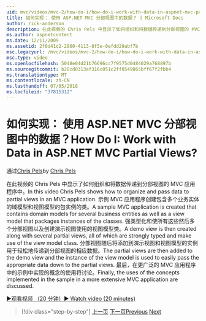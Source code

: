 ```yaml
---
uid: mvc/videos/mvc-2/how-do-i/how-do-i-work-with-data-in-aspnet-mvc-partial-views
title: 如何实现： 使用 ASP.NET MVC 分部视图中的数据？ | Microsoft Docs
author: rick-anderson
description: 在此视频的 Chris Pels 中显示了如何组织和将数据传递到分部视图的 MVC 应用程序中。 示例 MVC 应用程序创建包含域...
ms.author: aspnetcontent
ms.date: 12/11/2009
ms.assetid: 2f0d41d2-2860-4113-8f5e-0efdd29abf7b
msc.legacyurl: /mvc/videos/mvc-2/how-do-i/how-do-i-work-with-data-in-aspnet-mvc-partial-views
msc.type: video
ms.openlocfilehash: 5048e04d21b76696cc7f9575d0484029a768897b
ms.sourcegitcommit: b28cd0313af316c051c2ff8549865bff67f2fbb4
ms.translationtype: MT
ms.contentlocale: zh-CN
ms.lasthandoff: 07/05/2018
ms.locfileid: "37815312"
---
```

<a name="how-do-i-work-with-data-in-aspnet-mvc-partial-views"></a><span data-ttu-id="f9e3f-105">如何实现： 使用 ASP.NET MVC 分部视图中的数据？</span><span class="sxs-lookup"><span data-stu-id="f9e3f-105">How Do I: Work with Data in ASP.NET MVC Partial Views?</span></span>
====================
<span data-ttu-id="f9e3f-106">通过[Chris Pels](https://twitter.com/chrispels)</span><span class="sxs-lookup"><span data-stu-id="f9e3f-106">by [Chris Pels](https://twitter.com/chrispels)</span></span>

<span data-ttu-id="f9e3f-107">在此视频的 Chris Pels 中显示了如何组织和将数据传递到分部视图的 MVC 应用程序中。</span><span class="sxs-lookup"><span data-stu-id="f9e3f-107">In this video Chris Pels shows how to organize and pass data to partial views in an MVC application.</span></span> <span data-ttu-id="f9e3f-108">示例 MVC 应用程序创建包含多个业务实体的域模型和视图模型的包实例的类。</span><span class="sxs-lookup"><span data-stu-id="f9e3f-108">A sample MVC application is created that contains domain models for several business entities as well as a view model that packages instances of the classes.</span></span> <span data-ttu-id="f9e3f-109">强类型化和使所有这些然后多个分部视图以及创建演示视图使用的视图模型类。</span><span class="sxs-lookup"><span data-stu-id="f9e3f-109">A demo view is then created along with several partial views, all of which are strongly typed and make use of the view model class.</span></span> <span data-ttu-id="f9e3f-110">分部视图随后将添加到演示视图和视图模型的实例用于轻松地传递到分部视图的相应数据。</span><span class="sxs-lookup"><span data-stu-id="f9e3f-110">The partial views are then added to the demo view and the instance of the view model is used to easily pass the appropriate data down to the partial views.</span></span> <span data-ttu-id="f9e3f-111">最后，在更广泛的 MVC 应用程序中的示例中实现的概念的使用将讨论。</span><span class="sxs-lookup"><span data-stu-id="f9e3f-111">Finally, the uses of the concepts implemented in the sample in a more extensive MVC application are discussed.</span></span>

[<span data-ttu-id="f9e3f-112">&#9654;观看视频 （20 分钟）</span><span class="sxs-lookup"><span data-stu-id="f9e3f-112">&#9654; Watch video (20 minutes)</span></span>](https://channel9.msdn.com/Blogs/ASP-NET-Site-Videos/how-do-i-work-with-data-in-aspnet-mvc-partial-views)

> [!div class="step-by-step"]
> <span data-ttu-id="f9e3f-113">[上一页](how-do-i-return-json-formatted-data-for-an-ajax-call-in-an-aspnet-mvc-web-application.md)
> [下一页](how-do-i-implement-view-models-to-manage-data-for-aspnet-mvc-views.md)</span><span class="sxs-lookup"><span data-stu-id="f9e3f-113">[Previous](how-do-i-return-json-formatted-data-for-an-ajax-call-in-an-aspnet-mvc-web-application.md)
[Next](how-do-i-implement-view-models-to-manage-data-for-aspnet-mvc-views.md)</span></span>
